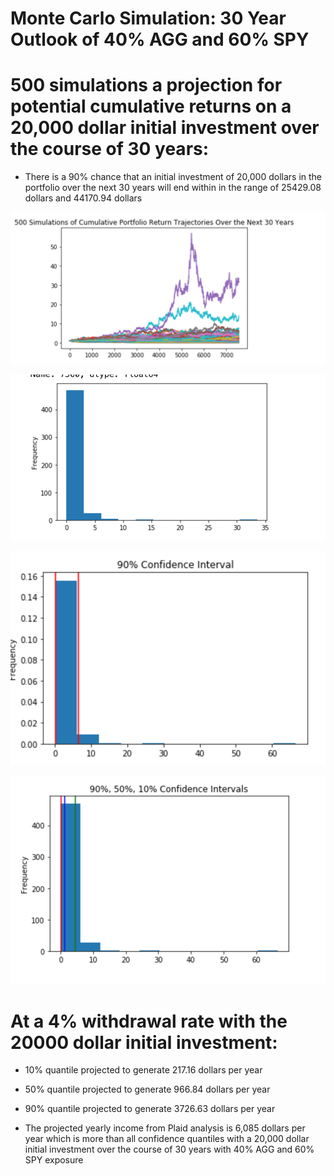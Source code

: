 # Monte Carlo Simulation: 30 Year Outlook of 40% AGG and 60% SPY

# 500 simulations a projection for potential cumulative returns on a 20,000 dollar initial investment over the course of 30 years:
 
* There is a 90% chance that an initial investment of 20,000 dollars in the portfolio over the next 30 years will end within in the range of 25429.08 dollars and 44170.94 dollars

 ![Monte Carlo](ScreenShot.png)
 
 ![BarChart](bar1.png)
 
 ![90%BarChart](90bar.png)
 
 ![90%,50%,10%BarChart](905010bar.png)
 
 # At a 4% withdrawal rate with the 20000 dollar initial investment:
 
* 10% quantile projected to generate 217.16 dollars per year

* 50% quantile projected to generate 966.84 dollars per year
 
* 90% quantile projected to generate 3726.63 dollars per year

* The projected yearly income from Plaid analysis is 6,085 dollars per year which is more than all confidence quantiles with a 20,000 dollar initial investment over the course of 30 years with 40% AGG and 60% SPY exposure
 
 
